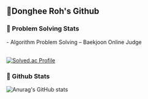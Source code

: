 <h2 align="left">👋Donghee Roh's Github</h2>

 <h3 align="left">📌 Problem Solving Stats </h3>
 - Algorithm Problem Solving – Baekjoon Online Judge  <br><br>
 
[![Solved.ac Profile](http://mazassumnida.wtf/api/v2/generate_badge?boj=rohdh)](https://solved.ac/rohdh/)


 <h3 align="left">📌 Github Stats </h3>
 
![Anurag's GitHub stats](https://github-readme-stats.vercel.app/api?username=Rohdonghee&show_icons=true&theme=radical)

 
